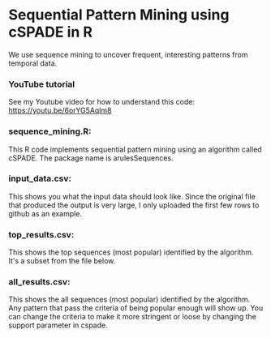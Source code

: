 # Sequential Pattern Mining using cSPADE in R
We use sequence mining to uncover frequent, interesting patterns from temporal data.

### YouTube tutorial
See my Youtube video for how to understand this code:
https://youtu.be/6orYG5Aqlm8

### sequence_mining.R: 
This R code implements sequential pattern mining using an algorithm called cSPADE. The package name is arulesSequences.
### input_data.csv: 
This shows you what the input data should look like. Since the original file that produced the output is very large, I only uploaded the first few rows to github as an example.
### top_results.csv:
This shows the top sequences (most popular) identified by the algorithm. It's a subset from the file below.
### all_results.csv:
This shows the all sequences (most popular) identified by the algorithm. Any pattern that pass the criteria of being popular enough will show up. You can change the criteria to make it more stringent or loose by changing the support parameter in cspade.


